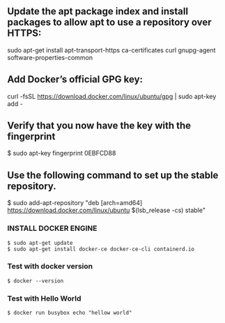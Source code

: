  Update the apt package index and install packages to allow apt to use a repository over HTTPS: 
---

sudo apt-get install apt-transport-https ca-certificates curl gnupg-agent software-properties-common

Add Docker’s official GPG key:
---
curl -fsSL https://download.docker.com/linux/ubuntu/gpg | sudo apt-key add -

Verify that you now have the key with the fingerprint
---
$ sudo apt-key fingerprint 0EBFCD88

Use the following command to set up the stable repository. 
---
$ sudo add-apt-repository "deb [arch=amd64] https://download.docker.com/linux/ubuntu $(lsb_release -cs) stable"

###  INSTALL DOCKER ENGINE ###

```
$ sudo apt-get update
$ sudo apt-get install docker-ce docker-ce-cli containerd.io
```

### Test with docker version ###
```
$ docker --version

```
### Test with Hello World ###

```
$ docker run busybox echo "hellow world"

```
